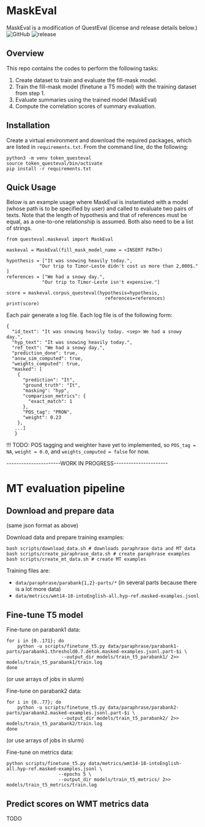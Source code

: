 # MaskEval
MaskEval  is a modification of QuestEval  (license and release details below.)
![GitHub](https://img.shields.io/github/license/ThomasScialom/QuestEval)
![release](https://img.shields.io/github/v/release/ThomasScialom/QuestEval)

## Overview 
This repo contains the codes to perform the following tasks:
1. Create dataset to train and evaluate the fill-mask model.
2. Train the fill-mask model (finetune a T5 model) with the training dataset from step 1.
3. Evaluate summaries using the trained model (MaskEval)
4. Compute the correlation scores of summary evaluation.

## Installation
Create a virtual environment and download the required packages, which are listed in `requirements.txt`. From the command line, do the following:
```
python3 -m venv token_questeval
source token_questeval/bin/activate
pip install -r requirements.txt
```
## Quick Usage
Below is an example usage where MaskEval is instantiated with a model (whose path is to be specified by user) and called to evaluate two pairs of texts. Note that the length of hypothesis and that of references must be equal, as a one-to-one relationship is assumed. Both also need to be a list of strings.
```
from questeval.maskeval import MaskEval

maskeval = MaskEval(fill_mask_model_name = <INSERT PATH>)

hypothesis = ["It was snowing heavily today.",
            "Our trip to Timor-Leste didn't cost us more than 2,000$." ]
references = ["We had a snowy day.",
             "Our trip to Timor-Leste isn't expensive."]
             
score = maskeval.corpus_questeval(hypothesis=hypothesis, 
                                    references=references)
print(score)
```
Each pair generate a log file. Each log file is of the following form:
```
{
  "id_text": "It was snowing heavily today. <sep> We had a snowy day.",
  "hyp_text": "It was snowing heavily today.",
  "ref_text": "We had a snowy day.",
  "prediction_done": true,
  "answ_sim_computed": true,
  "weights_computed": true, 
  "masked": [
    {
      "prediction": "It",
      "ground_truth": "It",
      "masking": "hyp",
      "comparison_metrics": {
        "exact_match": 1
      },
      "POS_tag": "PRON",
      "weight": 0.23
    },
   ...]
   }
```
!!! TODO: POS tagging and weighter have yet to implemented, so `POS_tag = NA`, `weight = 0.0`, and `weights_computed = false` for now. 

----------------------WORK IN PROGRESS----------------------

    
# MT evaluation pipeline
    
## Download and prepare data
(same json format as above)
    
Download data and prepare training examples:

```
bash scripts/download_data.sh # downloads paraphrase data and MT data
bash scripts/create_paraphrase_data.sh # create paraphrase examples
bash scripts/create_mt_data.sh # create MT examples
```
    
Training files are:

- `data/paraphrase/parabank{1,2}-parts/*` (in several parts because there is a lot more data)
- `data/metrics/wmt14-18-intoEnglish-all.hyp-ref.masked-examples.jsonl`
    
    
## Fine-tune T5 model
    
Fine-tune on parabank1 data:
```
for i in {0..171}; do
    python -u scripts/finetune_t5.py data/paraphrase/parabank1-parts/parabank1.threshold0.7.detok.masked-examples.jsonl.part-$i \
                    --output_dir models/train_t5_parabank1/ 2>> models/train_t5_parabank1/train.log
done
```
(or use arrays of jobs in slurm)
    
Fine-tune on parabank2 data:
```
for i in {0..77}; do
    python -u scripts/finetune_t5.py data/paraphrase/parabank2-parts/parabank2.masked-examples.jsonl.part-$i \
                    --output_dir models/train_t5_parabank2/ 2>> models/train_t5_parabank2/train.log
done
```
(or use arrays of jobs in slurm)

Fine-tune on metrics data:
```
python scripts/finetune_t5.py data/metrics/wmt14-18-intoEnglish-all.hyp-ref.masked-examples.jsonl \
                   --epochs 5 \
                   --output_dir models/train_t5_metrics/ 2>> models/train_t5_metrics/train.log
```
    
## Predict scores on WMT metrics data
    
    
TODO
